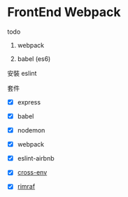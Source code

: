 # FrontEnd Webpack

todo

1. webpack

2. babel (es6)


安裝 eslint

套件

- [x] express
- [x] babel
- [x] nodemon
- [x] webpack
- [x] eslint-airbnb


- [x] [cross-env](https://www.npmjs.com/package/cross-env)
- [x] [rimraf](https://www.npmjs.com/package/rimraf)


